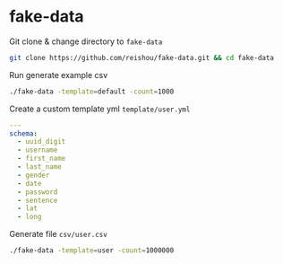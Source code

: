 # fake-data

Git clone & change directory to `fake-data`

```bash
git clone https://github.com/reishou/fake-data.git && cd fake-data
```

Run generate example csv

```bash
./fake-data -template=default -count=1000
```

Create a custom template yml `template/user.yml`

```yaml
---
schema:
  - uuid_digit
  - username
  - first_name
  - last_name
  - gender
  - date
  - password
  - sentence
  - lat
  - long
```

Generate file `csv/user.csv`

```bash
./fake-data -template=user -count=1000000
```